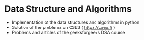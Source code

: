 # Data Structure and Algorithms
* Implementation of the data structures and algorithms in python
* Solution of the problems on CSES ( https://cses.fi )
* Problems and articles of the geeksforgeeks DSA course
